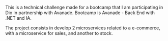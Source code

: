 This is a technical challenge made for a bootcamp that I am participating in Dio in partnership with Avanade. Bootcamp is Avanade - Back End with .NET and IA.

The project consists in develop 2 microservices related to a e-commerce, with a microservice for sales, and another to stock.
